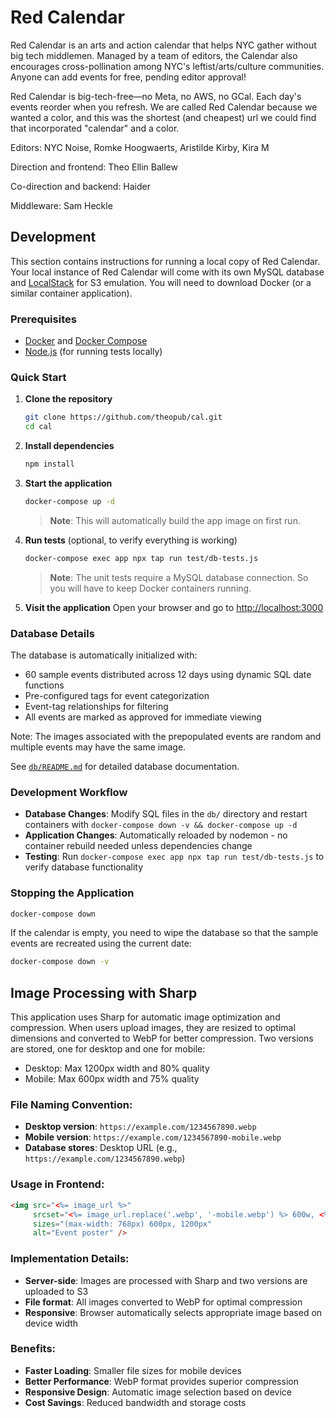 # Red Calendar

Red Calendar is an arts and action calendar that helps NYC gather without big tech middlemen. Managed by a team of editors, the Calendar also encourages cross-pollination among NYC's leftist/arts/culture communities. Anyone can add events for free, pending editor approval!

Red Calendar is big-tech-free—no Meta, no AWS, no GCal. Each day's events reorder when you refresh. We are called Red Calendar because we wanted a color, and this was the shortest (and cheapest) url we could find that incorporated "calendar" and a color.

Editors:
NYC Noise, 
Romke Hoogwaerts, 
Aristilde Kirby, 
Kira M

Direction and frontend: Theo Ellin Ballew

Co-direction and backend: Haider

Middleware: Sam Heckle


## Development

This section contains instructions for running a local copy of Red Calendar. Your local instance of Red Calendar will come with its own MySQL database and [LocalStack](https://github.com/localstack/localstack) for S3 emulation.  You will need to download Docker (or a similar container application).

### Prerequisites

- [Docker](https://docs.docker.com/get-docker/) and [Docker Compose](https://docs.docker.com/compose/install/)
- [Node.js](https://nodejs.org/) (for running tests locally)

### Quick Start

1. **Clone the repository**
   ```bash
   git clone https://github.com/theopub/cal.git
   cd cal
   ```

2. **Install dependencies**
   ```bash
   npm install
   ```

3. **Start the application**
   ```bash
   docker-compose up -d
   ```
   > **Note**: This will automatically build the app image on first run.

4. **Run tests** (optional, to verify everything is working)
   ```bash
   docker-compose exec app npx tap run test/db-tests.js
   ```
   > **Note**: The unit tests require a MySQL database connection. So you will have to
   > keep Docker containers running.

5. **Visit the application**
   Open your browser and go to [http://localhost:3000](http://localhost:3000) 

### Database Details

The database is automatically initialized with:
- 60 sample events distributed across 12 days using dynamic SQL date functions
- Pre-configured tags for event categorization
- Event-tag relationships for filtering
- All events are marked as approved for immediate viewing

Note: The images associated with the prepopulated events are random and multiple events may have the same image.

See [`db/README.md`](db/README.md) for detailed database documentation.

### Development Workflow

- **Database Changes**: Modify SQL files in the `db/` directory and restart containers with `docker-compose down -v && docker-compose up -d`
- **Application Changes**: Automatically reloaded by nodemon - no container rebuild needed unless dependencies change
- **Testing**: Run `docker-compose exec app npx tap run test/db-tests.js` to verify database functionality

### Stopping the Application

```bash
docker-compose down
```

If the calendar is empty, you need to wipe the database so that the sample events are recreated using the current date:
```bash
docker-compose down -v
```

## Image Processing with Sharp

This application uses Sharp for automatic image optimization and compression. When users upload images, they are resized to optimal dimensions and converted to WebP for better compression. Two versions are stored, one for desktop and one for mobile:

  - Desktop: Max 1200px width and 80% quality
  - Mobile: Max 600px width and 75% quality

### File Naming Convention:
- **Desktop version**: `https://example.com/1234567890.webp`
- **Mobile version**: `https://example.com/1234567890-mobile.webp`
- **Database stores**: Desktop URL (e.g., `https://example.com/1234567890.webp`)

### Usage in Frontend:
```html
<img src="<%= image_url %>" 
     srcset="<%= image_url.replace('.webp', '-mobile.webp') %> 600w, <%= image_url %> 1200w"
     sizes="(max-width: 768px) 600px, 1200px"
     alt="Event poster" />
```

### Implementation Details:
- **Server-side**: Images are processed with Sharp and two versions are uploaded to S3
- **File format**: All images converted to WebP for optimal compression
- **Responsive**: Browser automatically selects appropriate image based on device width

### Benefits:
- **Faster Loading**: Smaller file sizes for mobile devices
- **Better Performance**: WebP format provides superior compression
- **Responsive Design**: Automatic image selection based on device
- **Cost Savings**: Reduced bandwidth and storage costs
